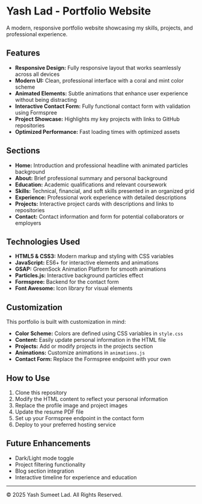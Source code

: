 # Yash Lad - Portfolio Website

A modern, responsive portfolio website showcasing my skills, projects, and professional experience.

## Features

- **Responsive Design:** Fully responsive layout that works seamlessly across all devices
- **Modern UI:** Clean, professional interface with a coral and mint color scheme
- **Animated Elements:** Subtle animations that enhance user experience without being distracting
- **Interactive Contact Form:** Fully functional contact form with validation using Formspree
- **Project Showcase:** Highlights my key projects with links to GitHub repositories
- **Optimized Performance:** Fast loading times with optimized assets

## Sections

- **Home:** Introduction and professional headline with animated particles background
- **About:** Brief professional summary and personal background
- **Education:** Academic qualifications and relevant coursework
- **Skills:** Technical, financial, and soft skills presented in an organized grid
- **Experience:** Professional work experience with detailed descriptions
- **Projects:** Interactive project cards with descriptions and links to repositories
- **Contact:** Contact information and form for potential collaborators or employers

## Technologies Used

- **HTML5 & CSS3:** Modern markup and styling with CSS variables
- **JavaScript:** ES6+ for interactive elements and animations
- **GSAP:** GreenSock Animation Platform for smooth animations
- **Particles.js:** Interactive background particles effect
- **Formspree:** Backend for the contact form
- **Font Awesome:** Icon library for visual elements

## Customization

This portfolio is built with customization in mind:

- **Color Scheme:** Colors are defined using CSS variables in `style.css`
- **Content:** Easily update personal information in the HTML file
- **Projects:** Add or modify projects in the projects section
- **Animations:** Customize animations in `animations.js`
- **Contact Form:** Replace the Formspree endpoint with your own

## How to Use

1. Clone this repository
2. Modify the HTML content to reflect your personal information
3. Replace the profile image and project images
4. Update the resume PDF file
5. Set up your Formspree endpoint in the contact form
6. Deploy to your preferred hosting service

## Future Enhancements

- Dark/Light mode toggle
- Project filtering functionality
- Blog section integration
- Interactive timeline for experience and education

---

© 2025 Yash Sumeet Lad. All Rights Reserved.
